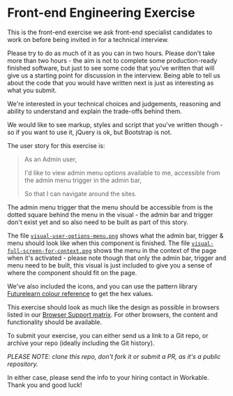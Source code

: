 Front-end Engineering Exercise
============================

This is the front-end exercise we ask front-end specialist candidates to work on before being invited in for a technical interview.

Please try to do as much of it as you can in two hours. Please don't take more than two hours - the aim is not to complete some production-ready finished software, but just to see some code that you've written that will give us a starting point for discussion in the interview. Being able to tell us about the code that you would have written next is just as interesting as what you submit.

We're interested in your technical choices and judgements, reasoning and ability to understand and explain the trade-offs behind them.

We would like to see markup, styles and script that you've written though - so if you want to use it, jQuery is ok, but Bootstrap is not.

The user story for this exercise is:

> As an Admin user,
>
> I'd like to view admin menu options available to me, accessible from the admin menu trigger in the admin bar,
>
> So that I can navigate around the sites.

The admin menu trigger that the menu should be accessible from is the dotted square behind the menu in the visual - the admin bar and trigger don't exist yet and so also need to be built as part of this story.

The file [`visual-user-options-menu.png`](visuals/visual-user-options-menu.png) shows what the admin bar, trigger & menu should look like when this component is finished.
The file [`visual-full-screen-for-context.png`](visuals/visual-full-screen-for-context.png) shows the menu in the context of the page when it's activated - please note though that only the admin bar, trigger and menu need to be built, this visual is just included to give you a sense of where the component should fit on the page.

We've also included the icons, and you can use the pattern library [Futurelearn colour reference](https://design-system.futurelearn.com/core-styles/colours) to get the hex values.

This exercise should look as much like the design as possible in browsers listed in our [Browser Support matrix](https://about.futurelearn.com/browser-support/). For other browsers, the content and functionality should be available.

To submit your exercise, you can either send us a link to a Git repo, or archive your repo (ideally including the Git history).

*PLEASE NOTE: clone this repo, don't fork it or submit a PR, as it's a public repository.*

In either case, please send the info to your hiring contact in Workable. Thank you and good luck!
